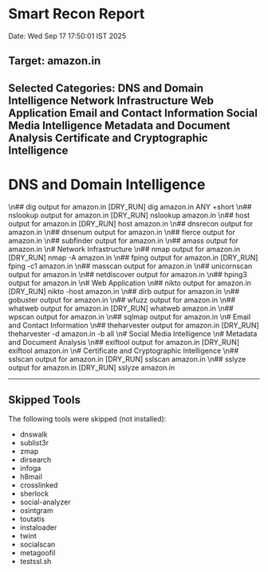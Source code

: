 # Smart Recon Report
Date: Wed Sep 17 17:50:01 IST 2025


## Target: amazon.in
## Selected Categories: DNS and Domain Intelligence Network Infrastructure Web Application Email and Contact Information Social Media Intelligence Metadata and Document Analysis Certificate and Cryptographic Intelligence

# DNS and Domain Intelligence
\n## dig output for amazon.in
[DRY_RUN] dig amazon.in ANY +short
\n## nslookup output for amazon.in
[DRY_RUN] nslookup amazon.in
\n## host output for amazon.in
[DRY_RUN] host amazon.in
\n## dnsrecon output for amazon.in
\n## dnsenum output for amazon.in
\n## fierce output for amazon.in
\n## subfinder output for amazon.in
\n## amass output for amazon.in
\n# Network Infrastructure
\n## nmap output for amazon.in
[DRY_RUN] nmap -A amazon.in
\n## fping output for amazon.in
[DRY_RUN] fping -c1 amazon.in
\n## masscan output for amazon.in
\n## unicornscan output for amazon.in
\n## netdiscover output for amazon.in
\n## hping3 output for amazon.in
\n# Web Application
\n## nikto output for amazon.in
[DRY_RUN] nikto -host amazon.in
\n## dirb output for amazon.in
\n## gobuster output for amazon.in
\n## wfuzz output for amazon.in
\n## whatweb output for amazon.in
[DRY_RUN] whatweb amazon.in
\n## wpscan output for amazon.in
\n## sqlmap output for amazon.in
\n# Email and Contact Information
\n## theharvester output for amazon.in
[DRY_RUN] theharvester -d amazon.in -b all
\n# Social Media Intelligence
\n# Metadata and Document Analysis
\n## exiftool output for amazon.in
[DRY_RUN] exiftool amazon.in
\n# Certificate and Cryptographic Intelligence
\n## sslscan output for amazon.in
[DRY_RUN] sslscan amazon.in
\n## sslyze output for amazon.in
[DRY_RUN] sslyze amazon.in

---
## Skipped Tools
The following tools were skipped (not installed):
- dnswalk
- sublist3r
- zmap
- dirsearch
- infoga
- h8mail
- crosslinked
- sherlock
- social-analyzer
- osintgram
- toutatis
- instaloader
- twint
- socialscan
- metagoofil
- testssl.sh
